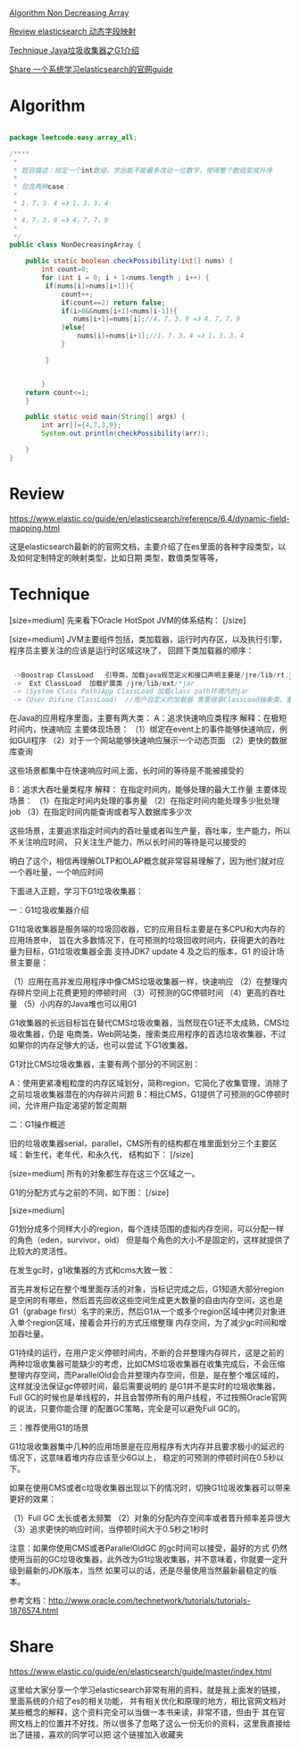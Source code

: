 
 [Algorithm Non Decreasing Array](#algorithm)

 [Review elasticsearch 动态字段映射](#review)

 [Technique Java垃圾收集器之G1介绍](#technique)

 [Share 一个系统学习elasticsearch的官网guide](#share)


# Algorithm

```java

package leetcode.easy.array_all;

/****
 *
 * 题目描述：给定一个int数组，求出能不能最多改动一位数字，使得整个数组变成升序
 *
 * 包含两种case：
 *
 * 1，7，3，4 =》 1，3，3，4
 *
 * 4，7，3，9 =》 4，7，7，9
 *
 */
public class NonDecreasingArray {

    public static boolean checkPossibility(int[] nums) {
        int count=0;
        for (int i = 0; i + 1<nums.length ; i++) {
         if(nums[i]>nums[i+1]){
             count++;
             if(count==2) return false;
             if(i>0&&nums[i+1]<nums[i-1]){
                nums[i+1]=nums[i];//4，7，3，9 =》 4，7，7，9
             }else{
                 nums[i]=nums[i+1];//1，7，3，4 =》 1，3，3，4
             }

         }


        }
    return count<=1;
    }

    public static void main(String[] args) {
        int arr[]={4,7,3,9};
        System.out.println(checkPossibility(arr));

    }
}


```


# Review

https://www.elastic.co/guide/en/elasticsearch/reference/6.4/dynamic-field-mapping.html

这是elasticsearch最新的的官网文档，主要介绍了在es里面的各种字段类型，以及如何定制特定的映射类型，比如日期
类型，数值类型等等，



# Technique


[size=medium]
先来看下Oracle HotSpot JVM的体系结构：
[/size]

[size=medium]
JVM主要组件包括，类加载器，运行时内存区，以及执行引擎，程序员主要关注的应该是运行时区域这块了，
回顾下类加载器的顺序：
```java

 ->Boostrap ClassLoad   引导类，加载java规范定义和接口声明主要是/jre/lib/rt.jar
 ->  Ext ClassLoad  加载扩展类 /jre/lib/ext/*jar
 -> (System Class Path)App ClassLoad 加载class path环境内的jar
 -> (User Difine ClassLoad)  //用户自定义的加载器 需要继承ClassLoad抽象类，重写其中的一些方法
```

在Java的应用程序里面，主要有两大类：
A：追求快速响应类程序   解释：在极短时间内，快速响应
主要体现场景：
（1）绑定在event上的事件能够快速响应，例如GUI程序
（2）对于一个网站能够快速响应展示一个动态页面
（2）更快的数据库查询

这些场景都集中在快速响应时间上面，长时间的等待是不能被接受的

B：追求大吞吐量类程序   解释：  在指定时间内，能够处理的最大工作量
主要体现场景：
（1）在指定时间内处理的事务量
（2）在指定时间内能处理多少批处理job
（3）在指定时间内能查询或者写入数据库多少次

这些场景，主要追求指定时间内的吞吐量或者叫生产量，吞吐率，生产能力，所以不关注响应时间，
只关注生产能力，所以长时间的等待是可以接受的

明白了这个，相信再理解OLTP和OLAP概念就非常容易理解了，因为他们就对应
一个吞吐量，一个响应时间

下面进入正题，学习下G1垃圾收集器：

一：G1垃圾收集器介绍

G1垃圾收集器是服务端的垃圾回收器，它的应用目标主要是在多CPU和大内存的应用场景中，
旨在大多数情况下，在可预测的垃圾回收时间内，获得更大的吞吐量为目标，G1垃圾收集器全面
支持JDK7 update 4 及之后的版本，G1 的设计场景主要是：

（1）应用在高并发应用程序中像CMS垃圾收集器一样，快速响应
（2）在整理内存碎片空间上花费更短的停顿时间
（3）可预测的GC停顿时间
（4）更高的吞吐量
（5）小内存的Java堆也可以用G1

G1收集器的长远目标旨在替代CMS垃圾收集器，当然现在G1还不太成熟，CMS垃圾收集器，仍是
电商类，Web网站类，搜索类应用程序的首选垃圾收集器，不过如果你的内存足够大的话，也可以尝试
下G1收集器。

G1对比CMS垃圾收集器，主要有两个部分的不同区别：

A：使用更紧凑粗粒度的内存区域划分，简称region，它简化了收集管理，消除了之前垃圾收集器潜在的内存碎片问题
B：相比CMS，G1提供了可预测的GC停顿时间，允许用户指定渴望的暂定周期


二：G1操作概述

旧的垃圾收集器serial，parallel，CMS所有的结构都在堆里面划分三个主要区域：新生代，老年代，和永久代，
结构如下：
[/size]

[size=medium]
所有的对象都生存在这三个区域之一。

G1的分配方式与之前的不同，如下图：
[/size]

[size=medium]


G1划分成多个同样大小的region，每个连续范围的虚拟内存空间，可以分配一样的角色（eden，survivor，old）
但是每个角色的大小不是固定的，这样就提供了比较大的灵活性。

在发生gc时，g1收集器的方式和cms大致一致：

首先并发标记在整个堆里面存活的对象，当标记完成之后，G1知道大部分region是空闲的有哪些，然后首先回收这些空间生成更大数量的自由内存空间，这也是G1（grabage first）名字的来历，然后G1从一个或多个region区域中拷贝对象进入单个region区域，接着会并行的方式压缩整理
内存空间，为了减少gc时间和增加吞吐量。

G1持续的运行，在用户定义停顿时间内，不断的合并整理内存碎片，这是之前的两种垃圾收集器可能缺少的考虑，比如CMS垃圾收集器在收集完成后，不会压缩整理内存空间，而ParallelOld会合并整理内存空间，但是，是在整个堆区域的，这样就没法保证gc停顿时间，最后需要说明的
是G1并不是实时的垃圾收集器，Full GC的时候也是单线程的，并且会暂停所有的用户线程，不过按照Oracle官网的说法，只要你能合理
的配置GC策略，完全是可以避免Full GC的。


三：推荐使用G1的场景

G1垃圾收集器集中几种的应用场景是在应用程序有大内存并且要求极小的延迟的情况下，这意味着堆内存应该至少6G以上，
稳定的可预测的停顿时间在0.5秒以下。

如果在使用CMS或者c垃圾收集器出现以下的情况时，切换G1垃圾收集器可以带来更好的效果：

（1）Full GC 太长或者太频繁
（2）对象的分配内存空间率或者晋升频率差异很大
（3）追求更快的响应时间，当停顿时间大于0.5秒之1秒时

注意：如果你使用CMS或者ParallelOldGC 的gc时间可以接受，最好的方式
仍然使用当前的GC垃圾收集器，此外改为G1垃圾收集器，并不意味着，你就要一定升级到最新的JDK版本，当然
如果可以的话，还是尽量使用当然最新最稳定的版本。


参考文档：http://www.oracle.com/technetwork/tutorials/tutorials-1876574.html
 





# Share

https://www.elastic.co/guide/en/elasticsearch/guide/master/index.html

这里给大家分享一个学习elasticsearch非常有用的资料，就是我上面发的链接，里面系统的介绍了es的相关功能，
并有相关优化和原理的地方，相比官网文档对某些概念的解释，这个资料完全可以当做一本书来读，非常不错，但由于
其在官网文档上的位置并不好找，所以很多了忽略了这么一份无价的资料，这里我直接给出了链接，喜欢的同学可以把
这个链接加入收藏夹





